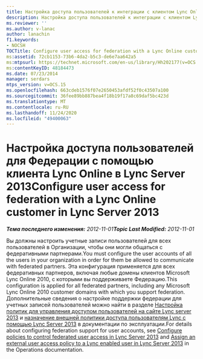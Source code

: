 ```yaml
---
title: Настройка доступа пользователей к интеграции с клиентом Lync Online
description: Настройка доступа пользователей к интеграции с клиентом Lync Online.
ms.reviewer: ''
ms.author: v-lanac
author: lanachin
f1.keywords:
- NOCSH
TOCTitle: Configure user access for federation with a Lync Online customer
ms:assetid: 72cb1153-73b6-4da2-b5c3-de6e7aa642a5
ms:mtpsurl: https://technet.microsoft.com/en-us/library/Hh202177(v=OCS.15)
ms:contentKeyID: 48184473
ms.date: 07/23/2014
manager: serdars
mtps_version: v=OCS.15
ms.openlocfilehash: 663cdeb1576f07e2650453afdf52f0c43507a100
ms.sourcegitcommit: 36fee89bb887bea4f18b19f17a8c69daf5bc423d
ms.translationtype: MT
ms.contentlocale: ru-RU
ms.lasthandoff: 11/24/2020
ms.locfileid: "49400063"
---
```

# <a name="configure-user-access-for-federation-with-a-lync-online-customer-in-lync-server-2013"></a><span data-ttu-id="e3e9e-103">Настройка доступа пользователей для Федерации с помощью клиента Lync Online в Lync Server 2013</span><span class="sxs-lookup"><span data-stu-id="e3e9e-103">Configure user access for federation with a Lync Online customer in Lync Server 2013</span></span>

<div data-xmlns="http://www.w3.org/1999/xhtml">

<div class="topic" data-xmlns="http://www.w3.org/1999/xhtml" data-msxsl="urn:schemas-microsoft-com:xslt" data-cs="https://msdn.microsoft.com/">

<div data-asp="https://msdn2.microsoft.com/asp">



</div>

<div id="mainSection">

<div id="mainBody"><span data-ttu-id="e3e9e-104">

<span> </span></span><span class="sxs-lookup"><span data-stu-id="e3e9e-104">

<span> </span></span></span>

<span data-ttu-id="e3e9e-105">_**Тема последнего изменения:** 2012-11-01_</span><span class="sxs-lookup"><span data-stu-id="e3e9e-105">_**Topic Last Modified:** 2012-11-01_</span></span>

<span data-ttu-id="e3e9e-106">Вы должны настроить учетные записи пользователей для всех пользователей в Организации, чтобы они могли общаться с федеративными партнерами.</span><span class="sxs-lookup"><span data-stu-id="e3e9e-106">You must configure the user accounts of all the users in your organization in order for them be allowed to communicate with federated partners.</span></span> <span data-ttu-id="e3e9e-107">Эта конфигурация применяется для всех федеративных партнеров, включая любые домены клиентов Microsoft Lync Online 2010, с которыми вы поддерживаете Федерацию.</span><span class="sxs-lookup"><span data-stu-id="e3e9e-107">This configuration is applied for all federated partners, including any Microsoft Lync Online 2010 customer domains with which you support federation.</span></span> <span data-ttu-id="e3e9e-108">Дополнительные сведения о настройке поддержки федерации для учетных записей пользователей можно найти в разделе [Настройка политик для управления доступом пользователей на сайте Lync server 2013](lync-server-2013-configure-policies-to-control-federated-user-access.md) и [назначение внешней политики доступа пользователям Lync с помощью Lync Server 2013](lync-server-2013-assign-an-external-user-access-policy-to-a-lync-enabled-user.md) в документации по эксплуатации.</span><span class="sxs-lookup"><span data-stu-id="e3e9e-108">For details about configuring federation support for user accounts, see [Configure policies to control federated user access in Lync Server 2013](lync-server-2013-configure-policies-to-control-federated-user-access.md) and [Assign an external user access policy to a Lync enabled user in Lync Server 2013](lync-server-2013-assign-an-external-user-access-policy-to-a-lync-enabled-user.md) in the Operations documentation.</span></span>

<span data-ttu-id="e3e9e-109"></div>

<span> </span>

</div>

</div>

</span><span class="sxs-lookup"><span data-stu-id="e3e9e-109"></div>

<span> </span>

</div>

</div>

</span></span></div>

